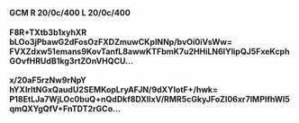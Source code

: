 #### GCM R 20/0c/400 L 20/0c/400
**F8R+TXtb3b1xyhXR**<br/>**bLOo3jPbawG2dFosOzFXDZmuwCKplNNp/bvOi0iVsWw=**<br/>**FVXZdxw51emans9KovTanfL8awwKTFbmK7u2HHiLN6lYIipQJ5FxeKcphGOvfHRUdB1kg3rtZOnVHQCU...**<br/><br/>
**x/20aF5rzNw9rNpY**<br/>**hYXlrltNGxQaudU2SEMKopLryAFJN/9dXYIotF+/hwk=**<br/>**P18EtLJa7WjLOc0buQ+nQdDkf8DXlIxV/RMR5cGkyJFoZl06xr7IMPIfhWl5qmQXYgQfV+FnTDT2rGCo...**